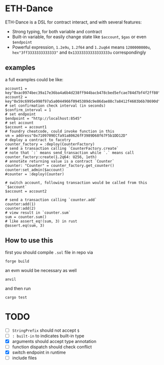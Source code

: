 # ETH-Dance
ETH-Dance is a DSL for contract interact, and with several features:
* Strong typing, for both variable and contract
* Built-in variable, for easily change state like `$account`, `$gas` or even `$endpoint`
* Powerful expression, `1.2e9u`, `1.2f64` and `1.2uq64` means `1200000000u`, `hex"3ff3333333333333"` and `0x13333333333333333u` correspondingly

## examples
a full examples could be like:
```shell
account1 = key"0xac0974bec39a17e36ba4a6b4d238ff944bacb478cbed5efcae784d7bf4f2ff80"
account2 = key"0x59c6995e998f97a5a0044966f0945389dc9e86dae88c7a8412f4603b6b78690d"
# set confirmation check interval (in seconds)
$confirm_interval = 1
# set endpoint
$endpoint = "http://localhost:8545"
# set account
$account = account1
# foundry cheatcode, could invoke function in this
vm = address"0x7109709ECfa91a80626fF3989D68f67F5b1DD12D"
# deploy a contract to facotry
counter_factory = :deploy(CounterFactory)
# send a transaction calling `CounterFactory.create`
# note that `:` means send_transaction while `.` means call
counter_factory:create(1.2q64: U256, 1eth)
# annotate returning value is a contract `Counter`
counter: "Counter" = counter_factory.get_counter()
counter:set_admin($account)
#counter = :deploy(Counter)

# switch account, following transaction would be called from this `$account`
$account = account2

# send a transaction calling `counter.add`
counter:add(1)
counter:add(2)
# view result in `counter.sum`
sum = counter.sum()
# like assert_eq!(sum, 3) in rust
@assert.eq(sum, 3)
```

## How to use this
first you should compile `.sol` file in repo via
```shell
forge build
```
an evm would be necessary as well
```shell
anvil
```
and then run
```shell
cargo test
```

TODO
=====
- [ ] `StringPrefix` should not accept `$`
- [ ] `: built-in` to indicates built-in type
- [x] arguments should accept type annotation
- [ ] function dispatch should check conflict
- [x] switch endpoint in runtime
- [ ] include files
